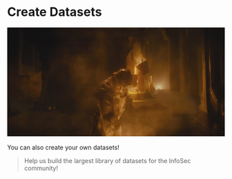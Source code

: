 # Create Datasets

![](../images/hobbit_blacksmith.gif)

You can also create your own datasets!

> Help us build the largest library of datasets for the InfoSec community! 

